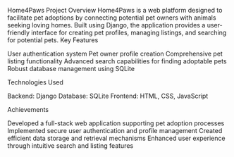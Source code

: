 Home4Paws
Project Overview
Home4Paws is a web platform designed to facilitate pet adoptions by connecting potential pet owners with animals seeking loving homes. Built using Django, the application provides a user-friendly interface for creating pet profiles, managing listings, and searching for potential pets.
Key Features

User authentication system
Pet owner profile creation
Comprehensive pet listing functionality
Advanced search capabilities for finding adoptable pets
Robust database management using SQLite

Technologies Used

Backend: Django
Database: SQLite
Frontend: HTML, CSS, JavaScript

Achievements

Developed a full-stack web application supporting pet adoption processes
Implemented secure user authentication and profile management
Created efficient data storage and retrieval mechanisms
Enhanced user experience through intuitive search and listing features
